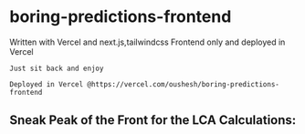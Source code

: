 # boring-predictions-frontend
  Written with Vercel and next.js,tailwindcss 
    Frontend only and deployed in Vercel

    Just sit back and enjoy

    Deployed in Vercel @https://vercel.com/oushesh/boring-predictions-frontend

## Sneak Peak of the Front for the LCA Calculations:
   ![]()
   